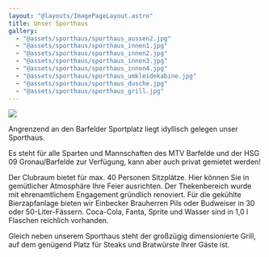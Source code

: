 ```yaml
---
layout: "@layouts/ImagePageLayout.astro"
title: Unser Sporthaus
gallery:
  - "@assets/sporthaus/sporthaus_aussen2.jpg"
  - "@assets/sporthaus/sporthaus_innen1.jpg"
  - "@assets/sporthaus/sporthaus_innen2.jpg"
  - "@assets/sporthaus/sporthaus_innen3.jpg"
  - "@assets/sporthaus/sporthaus_innen4.jpg"
  - "@assets/sporthaus/sporthaus_umkleidekabine.jpg"
  - "@assets/sporthaus/sporthaus_dusche.jpg"
  - "@assets/sporthaus/sporthaus_grill.jpg"
---
```


![](@assets/sporthaus/sporthaus_aussen1.jpg)

Angrenzend an den Barfelder Sportplatz liegt idyllisch gelegen unser Sporthaus.

Es steht für alle Sparten und Mannschaften des MTV Barfelde und der HSG 09 Gronau/Barfelde zur Verfügung, kann aber auch privat gemietet werden!

Der Clubraum bietet für max. 40 Personen Sitzplätze. Hier können Sie in gemütlicher Atmosphäre Ihre Feier ausrichten. Der Thekenbereich wurde mit ehrenamtlichem Engagement gründlich renoviert. Für die gekühlte Bierzapfanlage bieten wir Einbecker Brauherren Pils oder Budweiser in 30 oder 50-Liter-Fässern. Coca-Cola, Fanta, Sprite und Wasser sind in 1,0 l Flaschen reichlich vorhanden.

Gleich neben unserem Sporthaus steht der großzügig dimensionierte Grill, auf dem genügend Platz für Steaks und Bratwürste Ihrer Gäste ist.
